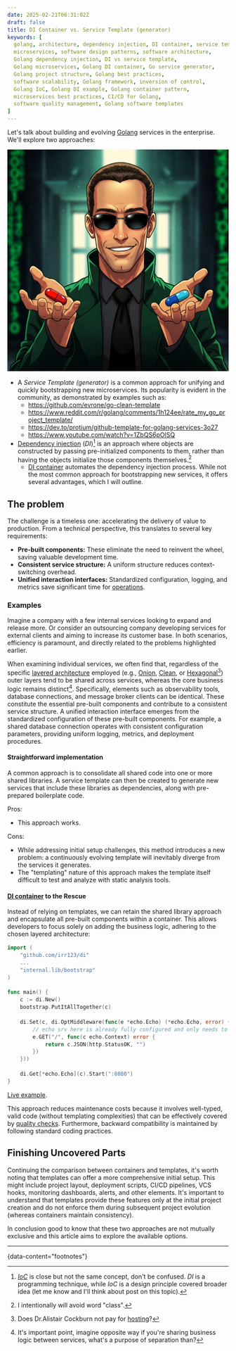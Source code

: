 ```yaml
---
date: 2025-02-21T06:31:02Z
draft: false
title: DI Container vs. Service Template (generator)
keywords: [
  golang, architecture, dependency injection, DI container, service template,
  microservices, software design patterns, software architecture,
  Golang dependency injection, DI vs service template,
  Golang microservices, Golang DI container, Go service generator,
  Golang project structure, Golang best practices,
  software scalability, Golang framework, inversion of control,
  Golang IoC, Golang DI example, Golang container pattern,
  microservices best practices, CI/CD for Golang,
  software quality management, Golang software templates
]
---
```


Let's talk about building and evolving [Golang](https://go.dev/) services in
 the enterprise. We'll explore two approaches:

![Create image illustration in anime style with Morpheus from Matrix suggesting you blue and red pills](morpheus.jpg)

- A *Service Template (generator)* is a common approach for unifying and
  quickly bootstrapping new microservices.  Its popularity is evident in the
  community, as demonstrated by examples such as:
  - https://github.com/evrone/go-clean-template
  - https://www.reddit.com/r/golang/comments/1h124ee/rate_my_go_project_template/
  - https://dev.to/protium/github-template-for-golang-services-3o27
  - https://www.youtube.com/watch?v=1ZbQS6pOlSQ
- [Dependency injection](https://en.wikipedia.org/wiki/Dependency_injection)
  (*DI*)[^1] is an approach where objects are constructed by passing
  pre-initialized components to them, rather than having the objects initialize
  those components themselves.[^2]
  - [DI container](https://github.com/irr123/di) automates the dependency
  injection process. While not the most common approach for bootstrapping new
  services, it offers several advantages, which I will outline.


## The problem

The challenge is a timeless one: accelerating the delivery of value to
 production. From a technical perspective, this translates to several key
 requirements:
- **Pre-built components:**  These eliminate the need to reinvent the wheel,
  saving valuable development time.
- **Consistent service structure:**  A uniform structure reduces
  context-switching overhead.
- **Unified interaction interfaces:** Standardized configuration, logging, and
  metrics save significant time for [operations](https://en.wikipedia.org/wiki/DevOps).


### Examples

Imagine a company with a few internal services looking to expand and release
 more. Or consider an outsourcing company developing services for external
 clients and aiming to increase its customer base. In both scenarios,
 efficiency is paramount, and directly related to the problems highlighted earlier.

When examining individual services, we often find that, regardless of the
 specific [layered architecture](https://www.oreilly.com/library/view/software-architecture-patterns/9781491971437/ch01.html)
 employed (e.g., [Onion](https://jeffreypalermo.com/2008/07/the-onion-architecture-part-1/),
 [Clean](https://blog.cleancoder.com/uncle-bob/2012/08/13/the-clean-architecture.html),
 or [Hexagonal](https://en.wikipedia.org/wiki/Hexagonal_architecture_(software))[^3])
 outer layers tend to be shared across services, whereas the core business
 logic remains distinct[^4]. Specifically, elements such as observability tools,
 database connections, and message broker clients can be identical. These
 constitute the essential pre-built components and contribute to a consistent
 service structure. A unified interaction interface emerges from the
 standardized configuration of these pre-built components. For example, a
 shared database connection operates with consistent configuration parameters,
 providing uniform logging, metrics, and deployment procedures.


#### Straightforward implementation

A common approach is to consolidate all shared code into one or more shared
 libraries. A service template can then be created to generate new services
 that include these libraries as dependencies, along with pre-prepared
 boilerplate code.

Pros:

- This approach works.

Cons:

- While addressing initial setup challenges, this method introduces a new
  problem: a continuously evolving template will inevitably diverge from the
  services it generates.
- The "templating" nature of this approach makes the template itself difficult
  to test and analyze with static analysis tools.


#### [DI container](https://github.com/irr123/di) to the Rescue

Instead of relying on templates, we can retain the shared library approach and
 encapsulate all pre-built components within a container. This allows
 developers to focus solely on adding the business logic, adhering to the
 chosen layered architecture:

```go
import (
    "github.com/irr123/di"
    ...
    "internal.lib/bootstrap"
)

func main() {
    c := di.New()
    bootstrap.PutItAllTogether(c)

    di.Set(c, di.OptMiddleware(func(e *echo.Echo) (*echo.Echo, error) {
        // echo srv here is already fully configured and only needs to attach handlers
        e.GET("/", func(c echo.Context) error {
            return c.JSON(http.StatusOK, "")
        })
    }))

    di.Get[*echo.Echo](c).Start(":8080")
}
```

[Live example](https://go.dev/play/p/vxWijBAc3lC).

This approach reduces maintenance costs because it involves well-typed,
 valid code (without templating complexities) that can be effectively covered
 by [quality checks](https://en.wikipedia.org/wiki/Software_quality_management#Software_quality_and_the_software_lifecycle).
 Furthermore, backward compatibility is maintained by following standard coding practices.


## Finishing Uncovered Parts

Continuing the comparison between containers and templates, it's worth noting
 that templates can offer a more comprehensive initial setup. This might
 include project layout, deployment scripts, CI/CD pipelines, VCS hooks,
 monitoring dashboards, alerts, and other elements. It's important to understand
 that templates provide these features only at the initial project creation and
 do not enforce them during subsequent project evolution (whereas containers
 maintain consistency).

In conclusion good to know that these two approaches are not mutually exclusive
 and this article aims to explore the available options.

---
{data-content="footnotes"}

[^1]: [*IoC*](https://en.wikipedia.org/wiki/Inversion_of_control) is close but
 not the same concept, don't be confused. *DI* is a programming technique,
 while *IoC* is a design principle covered broader
 idea (let me know and I'll think about post on this topic).
[^2]: I intentionally will avoid word "class".
[^3]: Does Dr.Alistair Cockburn not pay for [hosting](https://alistair.cockburn.us)?
[^4]: It's important point, imagine opposite way if you're sharing business
 logic between services, what's a purpose of separation than?
